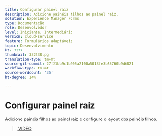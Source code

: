 ```yaml
---
title: Configurar painel raiz
description: Adicione painéis filhos ao painel raiz.
solution: Experience Manager Forms
type: Documentação
role: Desenvolvedor
level: Iniciante, Intermediário
version: cloud-service
feature: Formulários adaptáveis
topic: Desenvolvimento
kt: 7377
thumbnail: 332238.pg
translation-type: tm+mt
source-git-commit: 27f21bb9c1b905a2100a5013fe3b75760b9d6821
workflow-type: tm+mt
source-wordcount: '35'
ht-degree: 14%

---
```



# Configurar painel raiz

Adicione painéis filhos ao painel raiz e configure o layout dos painéis filhos.

>[!VIDEO](https://video.tv.adobe.com/v/332238?quality=12&learn=on)

